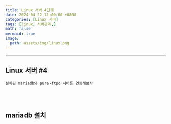 ```yaml
---
title: Linux 서버 4단계
date: 2024-04-22 12:00:00 +0800
categories: [Linux 서버]
tags: [linux, 서버관리,]
math: false
mermaid: true
image:
  path: assets/img/linux.png
---
```


<hr style="border:1px solid white">

## Linux 서버 #4
```
설치된 mariadb와 pure-ftpd 서버를 연동해보자
```

<br/><br/>

## mariadb 설치
